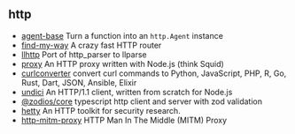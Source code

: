 ## http

- [agent-base](https://github.com/TooTallNate/node-agent-base) Turn a function into an `http.Agent` instance
- [find-my-way](https://github.com/delvedor/find-my-way) A crazy fast HTTP router
- [llhttp](https://github.com/nodejs/llhttp) Port of http_parser to llparse
- [proxy](https://github.com/TooTallNate/proxy) An HTTP proxy written with Node.js (think Squid)
- [curlconverter](https://github.com/NickCarneiro/curlconverter) convert curl commands to Python, JavaScript, PHP, R, Go, Rust, Dart, JSON, Ansible, Elixir
- [undici](https://github.com/nodejs/undici) An HTTP/1.1 client, written from scratch for Node.js
- [@zodios/core](https://github.com/ecyrbe/zodios) typescript http client and server with zod validation
- [hetty](https://github.com/dstotijn/hetty) An HTTP toolkit for security research.
- [http-mitm-proxy](https://github.com/joeferner/node-http-mitm-proxy) HTTP Man In The Middle (MITM) Proxy